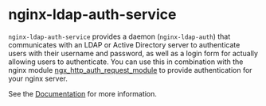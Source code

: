 # nginx-ldap-auth-service

`nginx-ldap-auth-service` provides a daemon (`nginx-ldap-auth`) that
communicates with an LDAP or Active Directory server to authenticate users with
their username and password, as well as a login form for actually allowing users
to authenticate.  You can use this in combination with the nginx module
[ngx_http_auth_request_module](http://nginx.org/en/docs/http/ngx_http_auth_request_module.html)
to provide authentication for your nginx server.

See the [Documentation](https://nginx-ldap-auth-service.readthedocs.io) for more
information.
